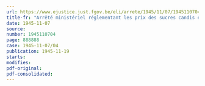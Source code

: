 ```yaml
---
url: https://www.ejustice.just.fgov.be/eli/arrete/1945/11/07/1945110704/justel
title-fr: "Arrêté ministériel réglementant les prix des sucres candis et des sirops de candi"
date: 1945-11-07
source:
number: 1945110704
page: 888888
case: 1945-11-07/04
publication: 1945-11-19
starts:
modifies:
pdf-original:
pdf-consolidated:
---
```


